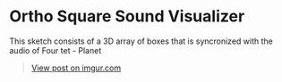 # Ortho Square Sound Visualizer

This sketch consists of a 3D array of boxes that is syncronized with the audio of Four tet - Planet

<blockquote class="imgur-embed-pub" lang="en" data-id="ED72pF9"><a href="//imgur.com/ED72pF9">View post on imgur.com</a></blockquote><script async src="//s.imgur.com/min/embed.js" charset="utf-8"></script>

